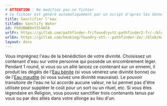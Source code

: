 ```yaml
---
# ATTENTION : Ne modifiez pas ce fichier
# Ce fichier est généré automatiquement par un script d'après les données du module Foundry VTT officiel et de sa traduction
title: Sanctifier l'eau
titleEn: Sanctify Water
id: P9dVBWB8nYZt4AFA
urlFr: https://gitlab.com/pathfinder-fr/foundryvtt-pathfinder2-fr/-/blob/master/data/feats/P9dVBWB8nYZt4AFA.htm
urlEn: https://gitlab.com/hooking/foundry-vtt---pathfinder-2e/-/blob/master/packs/data/feats.db/sanctify-water.json
layout: dons
---
```

Vous imprégnez l'eau de la bénédiction de votre divinité. Choisissez un contenant d'eau sur votre personne qui possède un encombrement léger. Pendant 1 round, si vous ou un allié lancez ce contenant sur un ennemi, il produit les dégâts de l'[Eau bénite](../équipements/eau-bénite.html) (si vous vénérez une divinité bonne) ou de l'[Eau maudite](../équipements/eau-impie.html) (si vous suivez une divinité mauvaise). Le pouvoir transitoire de l'eau ne lui accorde aucune valeur, ne lui permet pas d'être utilisée pour suppléer le coût pour un sort ou un rituel, etc. Si vous êtes légendaire en Religion, vous pouvez sanctifier trois contenants tenus par vous ou par des alliés dans votre allonge au lieu d'un.
